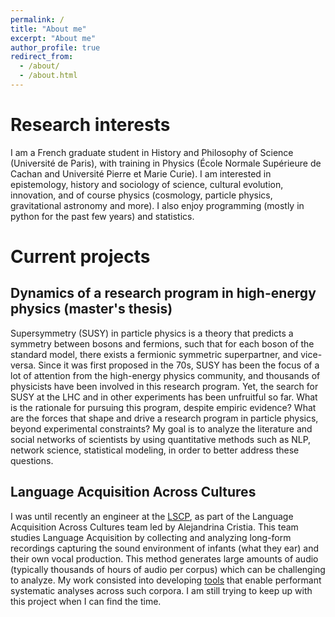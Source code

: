 ```yaml
---
permalink: /
title: "About me"
excerpt: "About me"
author_profile: true
redirect_from: 
  - /about/
  - /about.html
---
```


Research interests
==================

I am a French graduate student in History and Philosophy of Science (Université de Paris), with training in Physics (École Normale Supérieure de Cachan and Université Pierre et Marie Curie).
I am interested in epistemology, history and sociology of science, cultural evolution, innovation, and of course physics (cosmology, particle physics, gravitational astronomy and more).
I also enjoy programming (mostly in python for the past few years) and statistics.

Current projects
================

Dynamics of a research program in high-energy physics (master's thesis)
-------------------------------------------------------------------------------------------------

Supersymmetry (SUSY) in particle physics is a theory that predicts a symmetry between bosons and fermions, such that for each boson of the standard model, there exists a fermionic symmetric superpartner, and vice-versa.
Since it was first proposed in the 70s, SUSY has been the focus of a lot of attention from the high-energy physics community, and thousands of physicists have been involved in this research program. Yet, the search for SUSY at the LHC and in other experiments has been unfruitful so far.
What is the rationale for pursuing this program, despite empiric evidence? What are the forces that shape and drive a research program in particle physics, beyond experimental constraints?
My goal is to analyze the literature and social networks of scientists by using quantitative methods such as NLP, network science, statistical modeling, in order to better address these questions.

  
Language Acquisition Across Cultures
------------------------------------

I was until recently an engineer at the <a href="https://lscp.dec.ens.fr/en">LSCP</a>, as part of the Language Acquisition Across Cultures team led by Alejandrina Cristia. This team studies Language Acquisition by collecting and analyzing long-form recordings capturing the sound environment of infants (what they ear) and their own vocal production.
This method generates large amounts of audio (typically thousands of hours of audio per corpus) which can be challenging to analyze.
My work consisted into developing <a href="https://github.com/LAAC-LSCP/ChildProject">tools</a> that enable performant systematic analyses across such corpora. I am still trying to keep up with this project when I can find the time.

